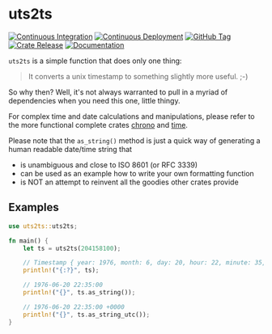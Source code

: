 # uts2ts

[![Continuous Integration](https://img.shields.io/github/actions/workflow/status/tessus/uts2ts/ci.yml?branch=master&style=flat&logo=GitHub%20Actions&logoColor=white)](https://github.com/tessus/uts2ts/actions?query=workflow%3A%22Continuous+Integration%22)
[![Continuous Deployment](https://img.shields.io/github/actions/workflow/status/tessus/uts2ts/cd.yml?style=flat&logo=GitHub%20Actions&logoColor=white&label=deploy)](https://github.com/tessus/uts2ts/actions?query=workflow%3A%22Continuous+Deployment%22)
[![GitHub Tag](https://img.shields.io/github/v/tag/tessus/uts2ts?style=flat&logo=GitHub&logoColor=white)](https://github.com/tessus/uts2ts/tags)
[![Crate Release](https://img.shields.io/crates/v/uts2ts?style=flat&logo=Rust&logoColor=white)](https://crates.io/crates/uts2ts/)
[![Documentation](https://img.shields.io/docsrs/uts2ts?style=flat&logo=Rust&logoColor=white)](https://docs.rs/uts2ts/)

`uts2ts` is a simple function that does only one thing:

> It converts a unix timestamp to something slightly more useful. ;-)

So why then? Well, it's not always warranted to pull in a myriad of dependencies when you need this one, little thingy.

For complex time and date calculations and manipulations, please refer to the more functional complete crates [chrono] and [time].

Please note that the `as_string()` method is just a quick way of generating a human readable date/time string that

- is unambiguous and close to ISO 8601 (or RFC 3339)
- can be used as an example how to write your own formatting function
- is NOT an attempt to reinvent all the goodies other crates provide

## Examples

```rust
use uts2ts::uts2ts;

fn main() {
    let ts = uts2ts(204158100);

    // Timestamp { year: 1976, month: 6, day: 20, hour: 22, minute: 35, second: 0, weekday: 0 }
    println!("{:?}", ts);

    // 1976-06-20 22:35:00
    println!("{}", ts.as_string());

    // 1976-06-20 22:35:00 +0000
    println!("{}", ts.as_string_utc());
}
```

[chrono]: https://crates.io/crates/chrono
[time]: https://crates.io/crates/time
